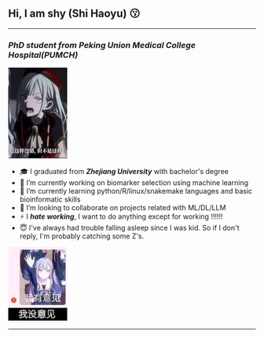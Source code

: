 ## Hi, I am shy (Shi Haoyu) 😗

---

### ***PhD student from Peking Union Medical College Hospital(PUMCH)*** 
![image](image/20250401222455_3.jpg)

- 🎓 I graduated from ***Zhejiang University*** with bachelor's degree 
- 🔭 I’m currently working on biomarker selection using machine learning
- 🌱 I’m currently learning python/R/linux/snakemake languages and basic bioinformatic skills
- 👯 I’m looking to collaborate on projects related with ML/DL/LLM
- ⚡ I ***hate working***, I want to do anything except for working !!!!!!
- 😇 I've always had trouble falling asleep since I was kid. So if I don't reply, I'm probably catching some Z's.

![image](image/20250401222406_3.jpg)

---

